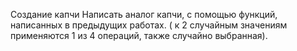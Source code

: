 Создание капчи
Написать аналог капчи, с помощью функций, написанных в предыдущих работах. ( к 2 случайным значениям применяются 1 из 4 операций, также случайно выбранная).

